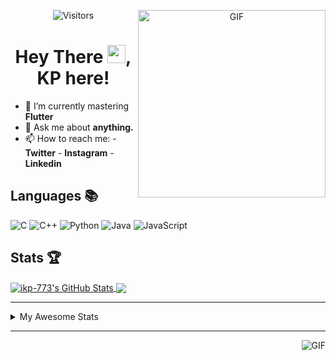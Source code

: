 <div align="center">
<img align="right" alt="GIF" height="300px" src="https://blog.insaid.co/wp-content/uploads/2020/01/Coding.gif"/>
       
![Visitors](https://visitor-badge.glitch.me/badge?page_id=ikp-773)

# Hey There <img src="https://media.tenor.com/images/822fb670841c6f6582fefbb82e338a50/tenor.gif" width="29px">, KP here!
</div>

- 🌱 I’m currently mastering **Flutter**
- 💬 Ask me about **anything.**
- 📫 How to reach me:
       - **Twitter** 
       - **Instagram**
       - **Linkedin**
         
## Languages 📚 

![C](https://img.shields.io/badge/-C-000?style=flat&logo=C)
![C++](https://img.shields.io/badge/-C++-000?style=flat&logo=C%2B%2B&logoColor=00599C)
![Python](https://img.shields.io/badge/-Python-000?style=flat&logo=python)
![Java](https://img.shields.io/badge/-Java-000?style=flat&logo=Java&logoColor=007396)
![JavaScript](https://img.shields.io/badge/-JavaScript-000?style=flat&logo=javascript)

##  Stats 🏆

<a href="https://github.com/ikp-773">
<img align="center" src="https://github-readme-stats.vercel.app/api?username=ikp-773&show_icons=true&theme=tokyonight&icon_color=6392DF&hide=prs" alt="ikp-773's GitHub Stats" />
</a> 
<a href="https://github.com/ikp-773">
<img align="center" src="https://github-readme-stats.vercel.app/api/top-langs/?username=ikp-773&layout=compact&show_icons=true&theme=tokyonight&icon_color=6392DF&hide=prs" />
</a>

---

<details>
       <summary>My Awesome Stats</summary>
       
<!--START_SECTION:waka-->
![Profile Views](http://img.shields.io/badge/Profile%20Views-0-blue)

![Lines of code](https://img.shields.io/badge/From%20Hello%20World%20I%27ve%20Written-619344%20lines%20of%20code-blue)

**🐱 My Github Data** 

> 🏆 2,397 Contributions in the Year 2020
 > 
> 📦 155.5 kB Used in Github's Storage 
 > 
> 💼 Opted to Hire
 > 
> 📜 27 Public Repositories
 > 
> 🔑 11 Private Repositories 

**I'm a Night 🦉** 

```text
🌞 Morning    69 commits     █░░░░░░░░░░░░░░░░░░░░░░░░   5.7% 
🌆 Daytime    234 commits    ████░░░░░░░░░░░░░░░░░░░░░   19.32% 
🌃 Evening    506 commits    ██████████░░░░░░░░░░░░░░░   41.78% 
🌙 Night      402 commits    ████████░░░░░░░░░░░░░░░░░   33.2%

```
📅 **I'm Most Productive on Sunday** 

```text
Monday       172 commits    ███░░░░░░░░░░░░░░░░░░░░░░   14.2% 
Tuesday      77 commits     █░░░░░░░░░░░░░░░░░░░░░░░░   6.36% 
Wednesday    185 commits    ███░░░░░░░░░░░░░░░░░░░░░░   15.28% 
Thursday     169 commits    ███░░░░░░░░░░░░░░░░░░░░░░   13.96% 
Friday       156 commits    ███░░░░░░░░░░░░░░░░░░░░░░   12.88% 
Saturday     213 commits    ████░░░░░░░░░░░░░░░░░░░░░   17.59% 
Sunday       239 commits    █████░░░░░░░░░░░░░░░░░░░░   19.74%

```


📊 **This Week I Spent My Time On** 

```text
💬 Programming Languages: 
Markdown                 2 hrs 13 mins       ██████░░░░░░░░░░░░░░░░░░░   24.51% 
HTML                     1 hr 55 mins        █████░░░░░░░░░░░░░░░░░░░░   21.3% 
Python                   1 hr 33 mins        ████░░░░░░░░░░░░░░░░░░░░░   17.22% 
Dart                     51 mins             ██░░░░░░░░░░░░░░░░░░░░░░░   9.43% 
YAML                     44 mins             ██░░░░░░░░░░░░░░░░░░░░░░░   8.13%

💻 Operating System: 
Mac                      9 hrs 3 mins        █████████████████████████   100.0%

```

**I Mostly Code in Dart** 

```text
Dart                     12 repos            █████████░░░░░░░░░░░░░░░░   37.5% 
Python                   6 repos             ████░░░░░░░░░░░░░░░░░░░░░   18.75% 
HTML                     6 repos             ████░░░░░░░░░░░░░░░░░░░░░   18.75% 
JavaScript               3 repos             ██░░░░░░░░░░░░░░░░░░░░░░░   9.38% 
Java                     2 repos             █░░░░░░░░░░░░░░░░░░░░░░░░   6.25%

```


**Timeline**

![Chart not found](https://github.com/ikp-773/ikp-773/blob/master/charts/bar_graph.png) 


<!--END_SECTION:waka-->
</details>

 ---
 
<img align="right" alt="GIF" src="https://github4life.herokuapp.com/ikp-773.gif" />


